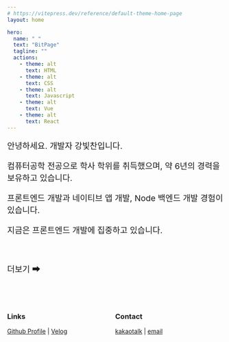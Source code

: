 ```yaml
---
# https://vitepress.dev/reference/default-theme-home-page
layout: home

hero:
  name: " "
  text: "BitPage"
  tagline: ""
  actions:
    - theme: alt
      text: HTML
    - theme: alt
      text: CSS
    - theme: alt
      text: Javascript
    - theme: alt
      text: Vue
    - theme: alt
      text: React
---
```


<div style="font-size:1.2rem; color:var(--vp-c-text-2); margin-bottom:64px">
  <p>안녕하세요. 개발자 강빛찬입니다.</p>
  <p>컴퓨터공학 전공으로 학사 학위를 취득했으며, 약 6년의 경력을 보유하고 있습니다.</p>
  <p>프론트엔드 개발과 네이티브 앱 개발, Node 백엔드 개발 경험이 있습니다.</p>
  <p>지금은 프론트엔드 개발에 집중하고 있습니다.</p>
  <br>
  <p><a href="/kangbit/" style="font-size:1.2rem; text-decoration: none;">더보기 ⮕</a></p>
</div>

<div style="display:flex;">
  <div style="flex:1;">
    <h3> Links </h3>
    <p>
      <a href="https://github.com/KangBit" target="_blank">Github Profile</a> |
      <a href="https://velog.io/@kang-bit/posts" target="_blank">Velog</a>
    </p>
  </div>

  <div style="flex:1;">
    <h3> Contact </h3>
    <p>
      <a href="https://open.kakao.com/o/svuLVaug" target="_blank">kakaotalk</a> |
      <a href="mailto:kangbit@kakao.com">email</a>
    </p>
  </div>
</div>
